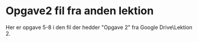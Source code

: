 # Opgave2 fil fra anden lektion

Her er opgave 5-8 i den fil der hedder "Opgave 2" fra Google Drive\Lektion 2.
